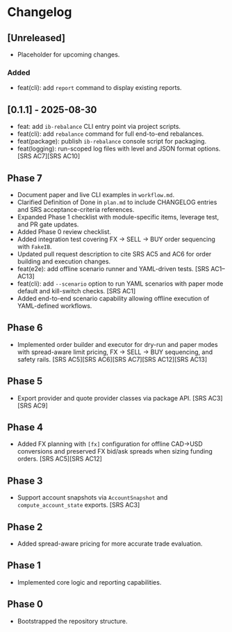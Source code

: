 # Changelog

## [Unreleased]
- Placeholder for upcoming changes.
### Added
- feat(cli): add `report` command to display existing reports.

## [0.1.1] - 2025-08-30
- feat: add `ib-rebalance` CLI entry point via project scripts.
- feat(cli): add `rebalance` command for full end-to-end rebalances.
- feat(package): publish `ib-rebalance` console script for packaging.
- feat(logging): run-scoped log files with level and JSON format options. [SRS AC7][SRS AC10]

## Phase 7
- Document paper and live CLI examples in `workflow.md`.
- Clarified Definition of Done in `plan.md` to include CHANGELOG entries and SRS acceptance-criteria references.
- Expanded Phase 1 checklist with module-specific items, leverage test, and PR gate updates.
- Added Phase 0 review checklist.
- Added integration test covering FX → SELL → BUY order sequencing with `FakeIB`.
- Updated pull request description to cite SRS AC5 and AC6 for order building and execution changes.
- feat(e2e): add offline scenario runner and YAML-driven tests. [SRS AC1–AC13]
- feat(cli): add `--scenario` option to run YAML scenarios with paper mode default and kill-switch checks. [SRS AC1]
- Added end-to-end scenario capability allowing offline execution of YAML-defined workflows.


## Phase 6
- Implemented order builder and executor for dry-run and paper modes with spread-aware limit pricing, FX → SELL → BUY sequencing, and safety rails. [SRS AC5][SRS AC6][SRS AC7][SRS AC12][SRS AC13]

## Phase 5
- Export provider and quote provider classes via package API. [SRS AC3][SRS AC9]

## Phase 4
- Added FX planning with `[fx]` configuration for offline CAD→USD conversions and preserved FX bid/ask spreads when sizing funding orders. [SRS AC5][SRS AC12]

## Phase 3
- Support account snapshots via `AccountSnapshot` and `compute_account_state` exports. [SRS AC3]

## Phase 2
- Added spread-aware pricing for more accurate trade evaluation.

## Phase 1
- Implemented core logic and reporting capabilities.

## Phase 0
- Bootstrapped the repository structure.
